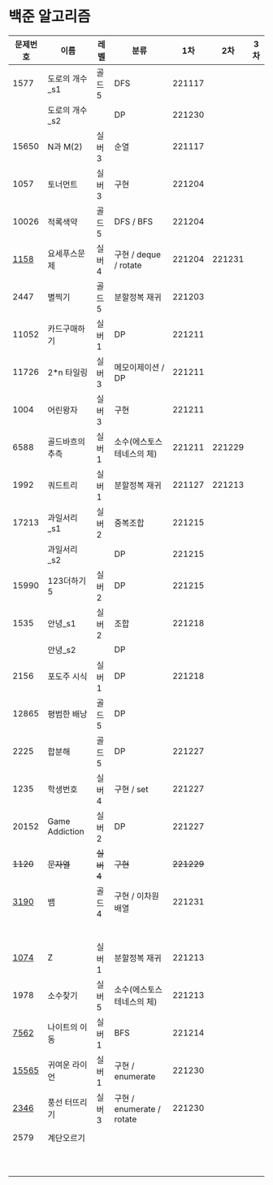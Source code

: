 # 백준 알고리즘

| 문제번호 | 이름            | 레벨  | 분류                      | 1차    | 2차    | 3차  |
| -------- | --------------- | ----- | ------------------------- | ------ | ------ | ---- |
| 1577 | 도로의 개수_s1 | 골드5 | DFS | 221117 |  |  |
|  | 도로의 개수_s2 |  | DP | 221230 | | |
| 15650 | N과 M(2) | 실버3 | 순열 | 221117 |  |  |
| 1057     | 토너먼트        | 실버3 | 구현                      | 221204 |        |      |
| 10026    | 적록색약        | 골드5 | DFS / BFS                 | 221204 |        |      |
| [1158](https://www.acmicpc.net/problem/1158) | 요세푸스문제    | 실버4 | 구현 / deque / rotate    | 221204 | 221231 |      |
| 2447     | 별찍기          | 골드5 | 분할정복 재귀             | 221203 |        |      |
| 11052    | 카드구매하기    | 실버1 | DP                        | 221211 |        |      |
| 11726    | 2*n 타일링      | 실버3 | 메모이제이션 / DP         | 221211 |        |      |
| 1004     | 어린왕자        | 실버3 | 구현                      | 221211 |        |      |
| 6588     | 골드바흐의 추측 | 실버1 | 소수(에스토스테네스의 체) | 221211 | 221229 |      |
| 1992     | 쿼드트리        | 실버1 | 분할정복 재귀             | 221127 | 221213 |      |
| 17213    | 과일서리_s1     | 실버2 | 중복조합                  | 221215 |        |      |
|          | 과일서리_s2     |           | DP                        | 221215 |        |      |
| 15990    | 123더하기5      | 실버2 | DP                        | 221215 |        |      |
| 1535     | 안녕_s1         | 실버2 | 조합                      | 221218 |        |      |
|          | 안녕_s2         |  | DP                        |        |        |      |
| 2156     | 포도주 시식     | 실버1 | DP                        | 221218 |        |      |
| 12865    | 평범한 배낭     | 골드5 | DP                        |        |        |      |
| 2225     | 합분해          | 골드5 | DP                        | 221227 |        |      |
| 1235     | 학생번호        | 실버4 | 구현 / set                | 221227 |        |      |
| 20152    | Game Addiction  | 실버2 | DP                        | 221227 |        |      |
| ~~1120~~     | ~~문자열~~          | ~~실버4~~ | ~~구현~~                    | ~~221229~~ |  |      |
| [3190](https://www.acmicpc.net/problem/3190) | 뱀 | 골드4 | 구현 / 이차원배열 | 221231 |        |      |
|          |                 |       |                           |        |        |      |
|          |                 |       |                           |        |        |      |
|          |                 |           |                           |            |        |      |
|          |                 |           |                           |            |        |      |
|          |                 |           |                           |            |        |      |
|          |                 |           |                           |            |        |      |
| [1074](https://www.acmicpc.net/problem/1074) | Z               | 실버1     | 분할정복 재귀             | 221213     |        |      |
| 1978     | 소수찾기        | 실버5     | 소수(에스토스테네스의 체) | 221213 |        |      |
| [7562](https://www.acmicpc.net/problem/7562) | 나이트의 이동 | 실버1 | BFS | 221214 |        |      |
| [15565](https://www.acmicpc.net/problem/15565) | 귀여운 라이언   | 실버1 | 구현 / enumerate | 221230 |        |      |
| [2346](https://www.acmicpc.net/problem/2346)   | 풍선 터뜨리기   | 실버3 | 구현 / enumerate / rotate | 221230 |        |      |
|  |  | | | | | |
| 2579 | 계단오르기 |           |                           |            | | |
|  |  | | | | | |
|  |  | | | | | |
|  |  | | | | | |
|  |  | | | | | |
|  |  | | | | | |
|  |  | | | | | |
|  |  | | | | | |
|  |  | | | | | |
|  |  | | | | | |
|  |  | | | | | |

